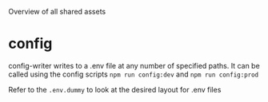 Overview of all shared assets

# config
config-writer writes to a .env file at any number of specified paths. It can be called using the config scripts `npm run config:dev` and `npm run config:prod`

Refer to the `.env.dummy` to look at the desired layout for .env files



